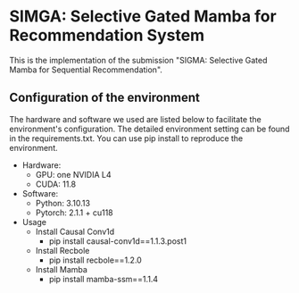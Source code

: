 # SIMGA: Selective Gated Mamba for Recommendation System
This is the implementation of the submission "SIGMA: Selective Gated Mamba for Sequential Recommendation".
## Configuration of the environment
The hardware and software we used are listed below to facilitate the environment's configuration. The detailed environment setting can be found in the requirements.txt. You can use pip install to reproduce the environment.
- Hardware:
  - GPU: one NVIDIA L4
  - CUDA: 11.8
- Software:
  - Python: 3.10.13
  - Pytorch: 2.1.1 + cu118
- Usage
  - Install Causal Conv1d
    - pip install causal-conv1d==1.1.3.post1
  - Install Recbole
    - pip install recbole==1.2.0
  - Install Mamba
    - pip install mamba-ssm==1.1.4

## 

